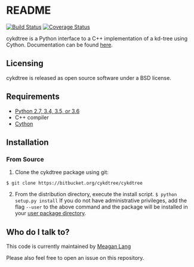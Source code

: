 # README #
[![Build Status](https://travis-ci.org/cykdtree/cykdtree.svg?branch=master)](https://travis-ci.org/cykdtree/cykdtree)
[![Coverage Status](https://coveralls.io/repos/github/cykdtree/cykdtree/badge.svg?branch=master)](https://coveralls.io/github/cykdtree/cykdtree?branch=master)

cykdtree is a Python interface to a C++ implementation of a kd-tree using Cython. Documentation can be found [here](http://cykdtree.readthedocs.io/en/latest/).

## Licensing ##
cykdtree is released as open source software under a BSD license.

## Requirements ##
* [Python 2.7, 3.4, 3.5, or 3.6](https://www.python.org/download/)
* C++ compiler
* [Cython](http://cython.org/)

## Installation ##

### From Source ###
1. Clone the cykdtree package using git:

```
$ git clone https://bitbucket.org/cykdtree/cykdtree
``` 

2. From the distribution directory, execute the install script. ```$ python setup.py install```
If you do not have administrative privileges, add the flag ```--user``` to the above command and the package will be installed in your [user package directory](https://docs.python.org/2/install/#alternate-installation-the-user-scheme).

## Who do I talk to? ##
This code is currently maintained by [Meagan Lang](mailto:langmm.astro@gmail.com)

Please also feel free to open an issue on this repository.
